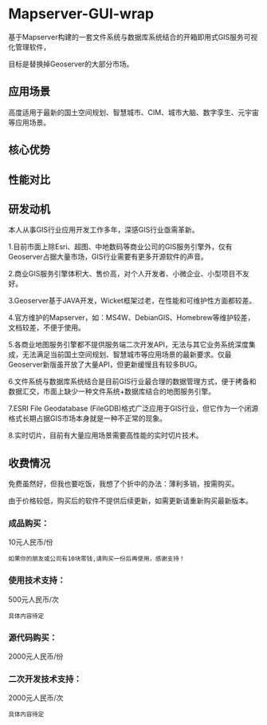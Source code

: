 # Mapserver-GUI-wrap

基于Mapserver构建的一套文件系统与数据库系统结合的开箱即用式GIS服务可视化管理软件，

目标是替换掉Geoserver的大部分市场。

## 应用场景

高度适用于最新的国土空间规划、智慧城市、CIM、城市大脑、数字孪生、元宇宙等应用场景。

## 核心优势


## 性能对比


## 研发动机

本人从事GIS行业应用开发工作多年，深感GIS行业亟需革新。

1.目前市面上除Esri、超图、中地数码等商业公司的GIS服务引擎外，仅有Geoserver占据大量市场，GIS行业需要有更多开源软件的声音。

2.商业GIS服务引擎体积大、售价高，对个人开发者、小微企业、小型项目不友好。

3.Geoserver基于JAVA开发，Wicket框架过老，在性能和可维护性方面都较差。

4.官方维护的Mapserver，如：MS4W、DebianGIS、Homebrew等维护较差，文档较差，不便于使用。

5.各商业地图服务引擎都不提供服务端二次开发API，无法与其它业务系统深度集成，无法满足当前国土空间规划、智慧城市等应用场景的最新要求。仅最Geoserver新版虽开放了大量API，但更新缓慢且有较多BUG。

6.文件系统与数据库系统结合是目前GIS行业最合理的数据管理方式，便于拷备和数据汇交，市面上缺少一种文件系统+数据库结合的地图服务引擎。

7.ESRI File Geodatabase (FileGDB)格式广泛应用于GIS行业，但它作为一个闭源格式长期占据GIS市场本身就是一种不正常的现象。

8.实时切片，目前有大量应用场景需要高性能的实时切片技术。


## 收费情况

免费虽然好，但我也要吃饭，我想了个折中的办法：薄利多销，按需购买。

由于价格较低，购买后的软件不提供后续更新，如需更新请重新购买最新版本。

### 成品购买：

10元人民币/份

`如果你的朋友或公司有10块零钱,请购买一份后再使用，感谢支持！`

### 使用技术支持：

500元人民币/次

`具体内容待定`

### 源代码购买：

2000元人民币/份

### 二次开发技术支持：

2000元人民币/次

`具体内容待定`
